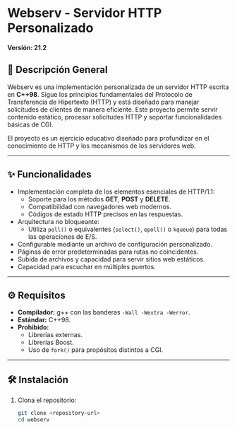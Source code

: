 
# Webserv - Servidor HTTP Personalizado

**Versión: 21.2**

## 📖 Descripción General

Webserv es una implementación personalizada de un servidor HTTP escrita en **C++98**. Sigue los principios fundamentales del Protocolo de Transferencia de Hipertexto (HTTP) y está diseñado para manejar solicitudes de clientes de manera eficiente. Este proyecto permite servir contenido estático, procesar solicitudes HTTP y soportar funcionalidades básicas de CGI.

El proyecto es un ejercicio educativo diseñado para profundizar en el conocimiento de HTTP y los mecanismos de los servidores web.

---

## ✨ Funcionalidades

- Implementación completa de los elementos esenciales de HTTP/1.1:
  - Soporte para los métodos **GET**, **POST** y **DELETE**.
  - Compatibilidad con navegadores web modernos.
  - Códigos de estado HTTP precisos en las respuestas.
- Arquitectura no bloqueante:
  - Utiliza `poll()` o equivalentes (`select()`, `epoll()` o `kqueue`) para todas las operaciones de E/S.
- Configurable mediante un archivo de configuración personalizado.
- Páginas de error predeterminadas para rutas no coincidentes.
- Subida de archivos y capacidad para servir sitios web estáticos.
- Capacidad para escuchar en múltiples puertos.

---

## ⚙️ Requisitos

- **Compilador:** g++ con las banderas `-Wall -Wextra -Werror`.
- **Estándar:** C++98.
- **Prohibido:**
  - Librerías externas.
  - Librerías Boost.
  - Uso de `fork()` para propósitos distintos a CGI.

---

## 🛠️ Instalación

1. Clona el repositorio:
   ```bash
   git clone <repository-url>
   cd webserv
